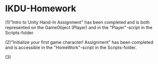 # IKDU-Homework
(1)"Intro to Unity Hand-In Assignment" has been completed and is both represented on the GameObject (Player) and in the "Player"-script in the Scripts-folder.

(2)"Initialize your first game character! Assignment" has been completed and is accessible in the "HomeWork"-script in the Scripts-folder.

(3)

